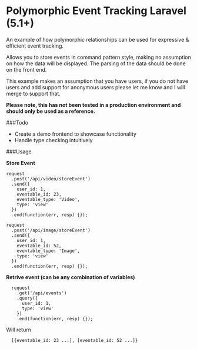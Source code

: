 # Polymorphic Event Tracking Laravel (5.1+)
An example of how polymorphic relationships can be used for expressive & efficient event tracking.

Allows you to store events in command pattern style, making no assumption on how the data will be displayed. The parsing of the data should be done on the front end.

This example makes an assumption that you have users, if you do not have users and add support for anonymous users please let me know and I will merge to support that.

**Please note, this has not been tested in a production environment and should only be used as a reference.**

###Todo

+ Create a demo frontend to showcase functionality
+ Handle type checking intuitively

###Usage

**Store Event**

```
request
  .post('/api/video/storeEvent')
  .send({
    user_id: 1,
    eventable_id: 23,
    eventable_type: 'Video',
    type: 'view'
  })
  .end(function(err, resp) {});
  
request
  .post('/api/image/storeEvent')
  .send({
    user_id: 1,
    eventable_id: 52,
    eventable_type: 'Image',
    type: 'view'
  })
  .end(function(err, resp) {});
```

**Retrive event (can be any combination of variables)**

```
  request
    .get('/api/events')
    .query({
      user_id: 1,
      type: 'view'
    })
    .end(function(err, resp) {});
```

Will return

```
  [{eventable_id: 23 ...], [eventable_id: 52 ...]}
```
